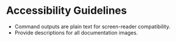 # Accessibility Guidelines

- Command outputs are plain text for screen-reader compatibility.
- Provide descriptions for all documentation images.

